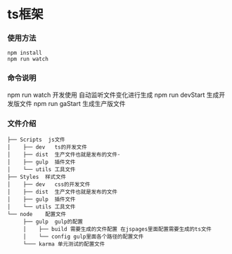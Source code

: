 # ts框架

### 使用方法
```
npm install
npm run watch
```

### 命令说明
npm run watch 开发使用 自动监听文件变化进行生成
npm run devStart 生成开发版文件
npm run gaStart 生成生产版文件
### 文件介绍
```
├── Scripts  js文件
│    ├── dev   ts的开发文件
│    ├── dist  生产文件也就是发布的文件·
│    ├── gulp  插件文件
│    └── utils 工具文件
├── Styles  样式文件
│    ├── dev   css的开发文件
│    ├── dist  生产文件也就是发布的文件
│    ├── gulp  插件文件
│    └── utils 工具文件
└── node    配置文件
     ├── gulp  gulp的配置
     │    ├── build 需要生成的文件配置 在jspages里面配置需要生成的ts文件
     │    └── config gulp里面各个路径的配置文件
     └─── karma 单元测试的配置文件
```
